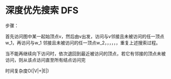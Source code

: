 # 深度优先搜索 DFS

步骤：

首先访问图中某一起始顶点v，然后由v出发，访问与v邻接且未被访问的任一顶点w_1，再访问与w_1 邻接且未被访问的任一顶点w_2，，，，，，重复上述搜索过程。


当不能再继续向下访问时，依次退回到最近被访问的顶点，若它有邻接的顶点未被访问，则从该点访问直至所有结点访问完

时间复杂度O(|V|+|E|)